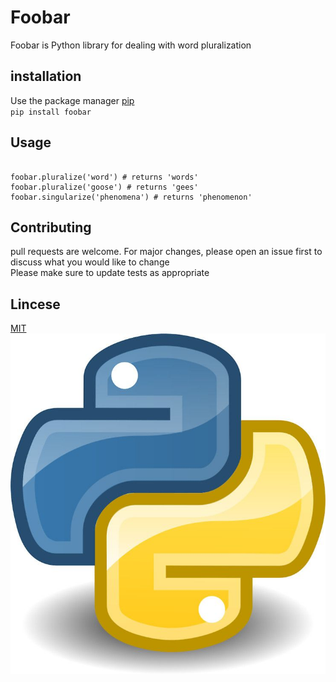 # Foobar
Foobar is Python library for dealing with word pluralization
## installation
Use the package manager [pip](http://www.pip.com)
<br/>`pip install foobar`
## Usage
```import foobar

foobar.pluralize('word') # returns 'words'
foobar.pluralize('goose') # returns 'gees'
foobar.singularize('phenomena') # returns 'phenomenon'
```
## Contributing
pull requests are welcome. For major changes, please open an issue first to discuss what you would like to change
<br/>
Please make sure to update tests as appropriate

## Lincese
[MIT](http://www.MIT.com)
![python](python.jpg) 
